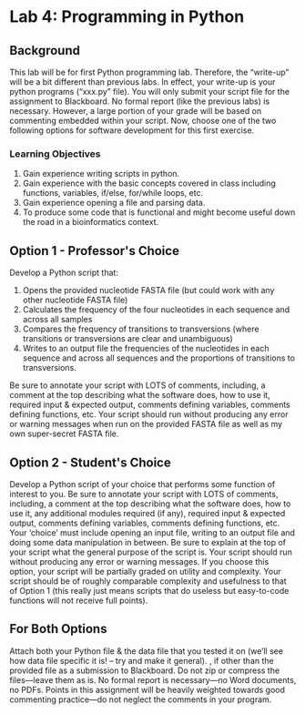 # Lab 4: Programming in Python

## Background

This lab will be for first Python programming lab. Therefore, the “write-up” will be a bit different than previous labs. In effect, your write-up is your python programs (“xxx.py” file). You will only submit your script file for the assignment to Blackboard. No formal report (like the previous labs) is necessary. However, a large portion of your grade will be based on commenting embedded within your script. Now, choose one of the two following options for software development for this first exercise.

### Learning Objectives
1. Gain experience writing scripts in python.
2. Gain experience with the basic concepts covered in class including functions,
variables, if/else, for/while loops, etc.
3.  Gain experience opening a file and parsing data.
4.  To produce some code that is functional and might become useful down the
road in a bioinformatics context.

## Option 1 - Professor's Choice

Develop a Python script that:

1. Opens the provided nucleotide FASTA file (but could work with any other nucleotide FASTA file)
2. Calculates the frequency of the four nucleotides in each sequence and across all samples
3. Compares the frequency of transitions to transversions (where transitions or transversions are clear and unambiguous)
4. Writes to an output file the frequencies of the nucleotides in each sequence and across all sequences and the proportions of transitions to transversions. 

Be sure to annotate your script with LOTS of comments, including, a comment at the top describing what the software does, how to use it, required input & expected output, comments defining variables, comments defining functions, etc. Your script should run without producing any error or warning messages when run on the provided FASTA file as well as my own super-secret FASTA file.

## Option 2 - Student's Choice

Develop a Python script of your choice that performs some function of interest to you. Be sure to annotate your script with LOTS of comments, including, a comment at the top describing what the software does, how to use it, any additional modules required (if any), required input & expected output, comments defining variables, comments defining functions, etc. Your ‘choice’ must include opening an input file, writing to an output file and doing some data manipulation in between. Be sure to explain at the top of your script what the general purpose of the script is. Your script should run without producing any error or warning messages. If you choose this option, your script will be partially graded on utility and complexity. Your script should be of roughly comparable complexity and usefulness to that of Option 1 (this really just means scripts that do useless but easy-to-code functions will not receive full points).

## For Both Options

Attach both your Python file & the data file that you tested it on (we’ll see how data file specific it is! – try and make it general). , if other than the provided file as a submission to Blackboard. Do not zip or compress the files—leave them as is. No formal report is necessary—no Word documents, no PDFs. Points in this assignment will be heavily weighted towards good commenting practice—do not neglect the comments in your program.